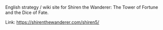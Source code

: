 English strategy / wiki site for Shiren the Wanderer: The Tower of Fortune and the Dice of Fate.

Link: https://shirenthewanderer.com/shiren5/
